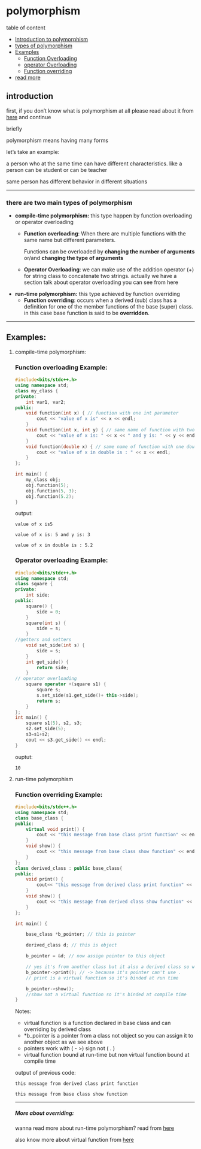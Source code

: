 # polymorphism

table of content
- [Introduction to polymorphism](#introduction)
- [types of polymorphism](#there-are-two-main-types-of-polymorphism)
- [Examples](#examples)
    - [Function Overloading](#function-overloading-example)
    - [operator Overloading](#operator-overloading-example)
    - [Function overriding](#function-overriding-example)
- [read more](#more-about-overriding)

## introduction

first, if you don’t know what is polymorphism at all please read about it from [here](../1-What%20is%20OOP/2-main%20princeples%20in%20OOP.md#Polymorphism) and continue

briefly 

polymorphism means having many forms 

let’s take an example: 

a person who at the same time can have different characteristics. like a person can be student or can be teacher 

same person has different behavior in different situations 

---

### there are two main types of polymorphism

- **compile-time polymorphism:**  this type happen by function overloading or operator overloading
    - **Function overloading**: When there are multiple functions with the same name but different parameters.
        
         Functions can be overloaded by **changing the number of arguments** or/and **changing the type of arguments**
        
    - **Operator Overloading**: we can make use of the addition operator (+) for string class to concatenate two strings. 
    actually we have a section talk about operator overloading you can see from here
- **run-time polymorphism:**  this type achieved by function overriding
    - **Function overriding**: occurs when a derived (sub) class has a definition for one of the member functions of the base (super) class.
     in this case base function is said to be **overridden**.

---

## Examples:

1. compile-time polymorphism: 
    
    ### Function overloading Example:
    
    ```cpp
    #include<bits/stdc++.h>
    using namespace std;
    class my_class {
    private:
    	int var1, var2;
    public:
    	void function(int x) { // function with one int parameter
    		cout << "value of x is" << x << endl;
    	}
    	void function(int x, int y) { // same name of function with two parameters
    		cout << "value of x is: " << x << " and y is: " << y << endl;
    	}
    	void function(double x) { // same name of function with one double parameter
    		cout << "value of x in double is : " << x << endl;
    	}
    };
    
    int main() {
    	my_class obj;
    	obj.function(5);
    	obj.function(5, 3);
    	obj.function(5.2);
    }
    ```
    
    output:
    
    `value of x is5`

    `value of x is: 5 and y is: 3`

    `value of x in double is : 5.2`
    
    ### Operator overloading Example:
    
    ```cpp
    #include<bits/stdc++.h>
    using namespace std;
    class square {
    private:
    	int side;
    public:
    	square() {
    		side = 0;
    	}
    	square(int s) {
    		side = s;
    	}
    //getters and setters
    	void set_side(int s) {
    		side = s;
    	}
    	int get_side() {
    		return side;
    	}
    // operator overloading 
    	square operator +(square s1) {
    		square s;
    		s.set_side(s1.get_side()+ this->side);
    		return s;
    	}
    };
    int main() {
    	square s1(5), s2, s3;
    	s2.set_side(5);
    	s3=s1+s2; 
    	cout << s3.get_side() << endl;
    }
    ```
    
    ouptut:
    
    `10`
    
2. run-time polymorphism 
    
    ### Function overriding Example:
    
    ```cpp
    #include<bits/stdc++.h>
    using namespace std;
    class base_class {
    public:
    	virtual void print() { 
    		cout << "this message from base class print function" << endl;
    	}
    	void show() {
    		cout << "this message from base class show function" << endl;
    	}
    };
    class derived_class : public base_class{
    public:
    	void print() {
    		cout<< "this message from derived class print function" << endl;
    	}
    	void show() {
    		cout << "this message from derived class show function" << endl;
    	}
    };
    
    int main() {
    
    	base_class *b_pointer; // this is pointer 
    
    	derived_class d; // this is object 
    
    	b_pointer = &d; // now assign pointer to this object 
    
    	// yes it's from another class but it also a derived class so we're good 
    	b_pointer->print(); // -> because it's pointer can't use . 
    	// print is a virtual function so it's binded at run time 
    
    	b_pointer->show();
    	//show not a virtual function so it's binded at compile time 
    }
    ```
    
    Notes:
    
    - virtual function is a function declared in base class and can overriding by derived class
    - *b_pointer is a pointer from a class not object so you can assign it to another object as we see above
    - pointers work with ( - >) sign not ( . )
    - virtual function bound at run-time but non virtual function bound at compile time
    
    output of previous code:
    
    `this message from derived class print function`

    `this message from base class show function`
    
    ---
    
    ##### More about overriding: 
    wanna read more about run-time polymorphism? read from [here](https://www.geeksforgeeks.org/virtual-functions-and-runtime-polymorphism-in-cpp/)

    also know more about virtual function from [here](https://www.geeksforgeeks.org/virtual-functions-and-runtime-polymorphism-in-cpp/)